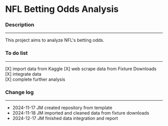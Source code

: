 # NFL Betting Odds Analysis

### Description

---

This project aims to analyze NFL's betting odds.

### To do list

---

[X] import data from Kaggle
[X] web scrape data from Fixture Downloads  
[X] integrate data  
[X] complete further analysis

### Change log

---

- 2024-11-17 JM created repository from template
- 2024-11-18 JM imported and cleaned data from fixture downloads
- 2024-12-17 JM finished data integration and report
